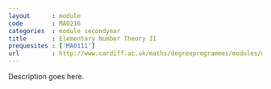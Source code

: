 ```yaml
---
layout      : module
code        : MA0216
categories  : module secondyear
title       : Elementary Number Theory II
prequesites : ['MA0111']
url         : http://www.cardiff.ac.uk/maths/degreeprogrammes/modules/ma0216.html
---
```


Description goes here.


